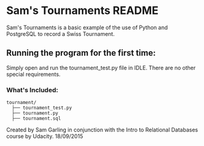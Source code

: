 # Sam's Tournaments README

Sam's Tournaments is a basic example of the use of Python and PostgreSQL to record a Swiss Tournament.

## Running the program for the first time:

Simply open and run the tournament_test.py file in IDLE. 
There are no other special requirements.

### What's Included:

```
tournament/
  ├── tournament_test.py
  ├── tournament.py
  ├── tournament.sql
```

Created by Sam Garling in conjunction with the Intro to Relational Databases course by Udacity.
18/09/2015
